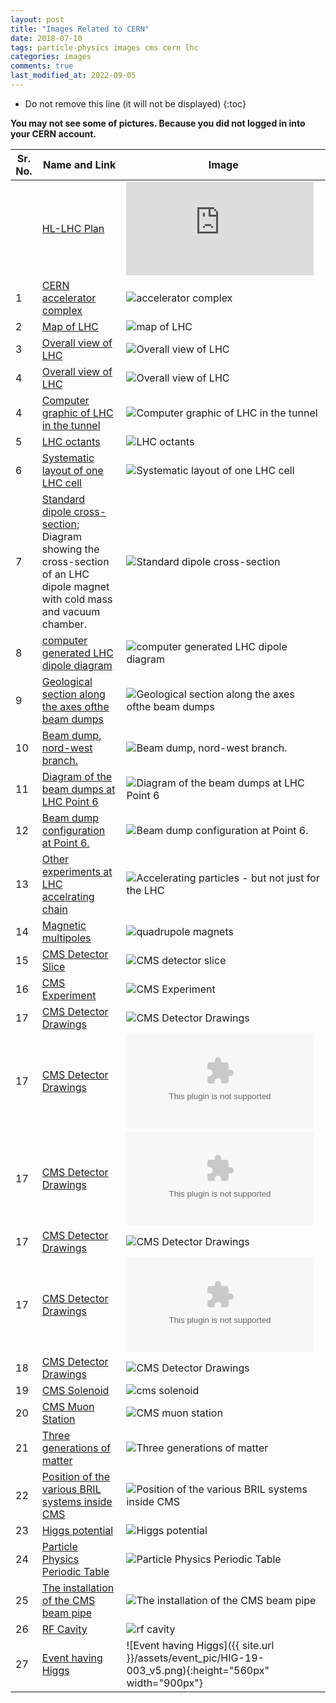 ```yaml
---
layout: post
title: "Images Related to CERN"
date: 2018-07-10
tags: particle-physics images cms cern lhc
categories: images
comments: true
last_modified_at: 2022-09-05
---
```


- Do not remove this line (it will not be displayed)
  {:toc}

**You may not see some of pictures. Because you did not logged in into your CERN account.**

| Sr. No. | Name and Link                                                                                                                                                         | Image                                                                                                                                                                   |
| ------- | --------------------------------------------------------------------------------------------------------------------------------------------------------------------- | ----------------------------------------------------------------------------------------------------------------------------------------------------------------------- |
|         | [HL-LHC Plan](https://hilumilhc.web.cern.ch/content/hl-lhc-project)                                                                                                   | ![HL-LHC Plan](https://hilumilhc.web.cern.ch/sites/default/files/HL-LHC_Janvier2022.pdf)                                                                                |
| 1       | [CERN accelerator complex](https://cds.cern.ch/record/2225847?ln=en)                                                                                                  | ![accelerator complex](https://cds.cern.ch/record/2225847/files/CCC-v2016.png?subformat=icon-1440)                                                                      |
| 2       | [Map of LHC](https://cds.cern.ch/record/42387?ln=en)                                                                                                                  | ![map of LHC](https://mediastream.cern.ch/MediaArchive/Photo/Public/2001/0108001/0108001_01/0108001_01-A4-at-144-dpi.jpg)                                               |
| 3       | [Overall view of LHC](https://cds.cern.ch/record/1708847?ln=en)                                                                                                       | ![Overall view of LHC](https://cds.cern.ch/record/1708847/files/Screen%20shot%202014-06-24%20at%2013.24.59.png?subformat=icon-1440)                                     |
| 4       | [Overall view of LHC](https://cds.cern.ch/record/1708849?ln=en)                                                                                                       | ![Overall view of LHC](https://cds.cern.ch/record/1708849/files/Overall%20view%20of%20the%20LHC.jpg?subformat=icon-1440)                                                |
| 4       | [Computer graphic of LHC in the tunnel](https://cds.cern.ch/record/39309?ln=en)                                                                                       | ![Computer graphic of LHC in the tunnel](https://mediastream.cern.ch/MediaArchive/Photo/Public/1996/9602021/9602021_01/9602021_01-A5-at-72-dpi.jpg)                     |
| 5       | [LHC octants](https://lhc-machine-outreach.web.cern.ch/lhc-machine-outreach/images/lhc-schematic.jpg)                                                                 | ![LHC octants](https://lhc-machine-outreach.web.cern.ch/lhc-machine-outreach/images/lhc-schematic.jpg)                                                                  |
| 6       | [Systematic layout of one LHC cell](https://cds.cern.ch/record/842724/files/lhc-pho-1999-259.jpg)                                                                     | ![Systematic layout of one LHC cell](https://cds.cern.ch/record/842724/files/lhc-pho-1999-259.jpg)                                                                      |
| 7       | [Standard dipole cross-section](https://cds.cern.ch/record/40524?ln=en); Diagram showing the cross-section of an LHC dipole magnet with cold mass and vacuum chamber. | ![Standard dipole cross-section](https://mediastream.cern.ch/MediaArchive/Photo/Public/1999/9906025/9906025_01/9906025_01-A4-at-144-dpi.jpg)                            |
| 8       | [computer generated LHC dipole diagram](https://cds.cern.ch/record/39731?ln=en)                                                                                       | ![computer generated LHC dipole diagram](https://mediastream.cern.ch/MediaArchive/Photo/Public/1998/9809007/9809007/9809007-A4-at-144-dpi.jpg)                          |
| 9       | [Geological section along the axes ofthe beam dumps](https://cds.cern.ch/record/842409?ln=en)                                                                         | ![Geological section along the axes ofthe beam dumps](https://cds.cern.ch/record/842409/files/lhc-pho-1997-175.jpg)                                                     |
| 10      | [Beam dump, nord-west branch.](https://cds.cern.ch/record/842531?ln=en)                                                                                               | ![Beam dump, nord-west branch.](https://cds.cern.ch/record/842531/files/lhc-pho-1997-198.jpg)                                                                           |
| 11      | [Diagram of the beam dumps at LHC Point 6](https://cds.cern.ch/record/842348?ln=en)                                                                                   | ![Diagram of the beam dumps at LHC Point 6](https://cds.cern.ch/record/842348/files/LHC-PHO-1997-212.jpg)                                                               |
| 12      | [Beam dump configuration at Point 6.](https://cds.cern.ch/record/841577?ln=en)                                                                                        | ![Beam dump configuration at Point 6.](https://cds.cern.ch/record/841577/files/lhc-pho-1997-061.jpg)                                                                    |
| 13      | [Other experiments at LHC accelrating chain](https://home.cern/about/updates/2017/07/accelerating-particles-not-just-lhc)                                             | ![Accelerating particles - but not just for the LHC](https://home.cern/sites/default/files/2018-06/distribution_of_protons_en.jpg) |
| 14      | [Magnetic multipoles](http://www.lhc-closer.es/taking_a_closer_look_at_lhc/0.magnetic_multipoles)                                                                     | ![quadrupole magnets](http://www.lhc-closer.es/webapp/files/1435504123_b887b3b5c6aab9b0259320ea21935bbd.png)                                                            |
| 15      | [CMS Detector Slice](https://cds.cern.ch/record/2120661?ln=en)                                                                                                        | ![CMS detector slice](https://cds.cern.ch/record/2120661/files/CMSslice_whiteBackground.png?subformat=icon-1440)                                                        |
| 16      | [CMS Experiment](https://cds.cern.ch/record/1474902?ln=en)                                                                                                            | ![CMS Experiment](https://cds.cern.ch/record/1474902/files/CMSrealSize5000_final_darker.jpg?subformat=icon-1440)                                                        |
| 17      | [CMS Detector Drawings](https://cds.cern.ch/record/1433717?ln=en)                                                                                                     | ![CMS Detector Drawings](https://cds.cern.ch/record/1433717/files/CMSnc.jpg?subformat=icon-1440)                                                                        |
| 17      | [CMS Detector Drawings](https://cds.cern.ch/record/1433717?ln=en)                                                                                                     | ![CMS Detector Drawings](https://cds.cern.ch/record/1433717/files/Crossnc.eps?subformat=icon-640)                                                                       |
| 17      | [CMS Detector Drawings](https://cds.cern.ch/record/1433717?ln=en)                                                                                                     | ![CMS Detector Drawings](https://cds.cern.ch/record/1433717/files/Longnc.eps?subformat=icon-180)                                                                        |
| 17      | [CMS Detector Drawings](https://cds.cern.ch/record/1433717?ln=en)                                                                                                     | ![CMS Detector Drawings](https://cds.cern.ch/record/1433717/files/cms_complete.gif?subformat=icon-1440)                                                                 |
| 17      | [CMS Detector Drawings](https://cds.cern.ch/record/1433717?ln=en)                                                                                                     | ![CMS Detector Drawings](https://cds.cern.ch/record/1433717/files/cms_complete_labelled.eps?subformat=icon-180)                                                         |
| 18      | [CMS Detector Drawings](http://cms.web.cern.ch/news/cms-detector-design)                                                                                              | ![CMS Detector Drawings](https://cms-docdb.cern.ch/cgi-bin/PublicDocDB/RetrieveFile?docid=11514&version=1&filename=cms_120918_03.png)                                   |
| 19      | [CMS Solenoid](https://cds.cern.ch/record/1020311?ln=en)                                                                                                              | ![cms solenoid](https://mediastream.cern.ch/MediaArchive/Photo/Public/2007/0702022/0702022_02/0702022_02-A5-at-72-dpi.jpg)                                              |
| 20      | [CMS Muon Station](https://cds.cern.ch/record/1456510/plots)                                                                                                          | ![CMS muon station](https://cds.cern.ch/record/1456510/files/pictures_MuonSys-mod3.png)                                                                                 |
| 21      | [Three generations of matter](http://inspirehep.net/record/1251416/plots)                                                                                             | ![Three generations of matter](http://inspirehep.net/record/1251416/files/Figures_Theory_Standard_Model_of_Elementary_Particles_BW.png)                                 |
| 22      | [Position of the various BRIL systems inside CMS](https://www-sciencedirect-com.ezproxy.cern.ch/science/article/pii/S0168900216305708#f0005)                          | ![Position of the various BRIL systems inside CMS](https://ars-els-cdn-com.ezproxy.cern.ch/content/image/1-s2.0-S0168900216305708-gr1_lrg.jpg)                          |
| 23      | [Higgs potential](https://cds.cern.ch/record/1638469/plots)                                                                                                           | ![Higgs potential](https://cds.cern.ch/record/1638469/files/higgspotential.png)                                                                                         |
| 24      | [Particle Physics Periodic Table](https://cds.cern.ch/record/1473657/files/SMinfographic_image.png?subformat=)                                                                        | ![Particle Physics Periodic Table](https://cds.cern.ch/record/1473657/files/SMinfographic_image.png?subformat=)                                                         |
| 25      | [The installation of the CMS beam pipe](http://cds.cern.ch/record/1598081)                                                                                            | ![The installation of the CMS beam pipe](http://cds.cern.ch/record/1598081/files/DSC_0159.jpg?subformat=icon-1440)                                                      |
| 26      | [RF Cavity](https://www.lhc-closer.es/taking_a_closer_look_at_lhc/0.rf_cavities)                                                                                      | ![rf cavity](https://www.lhc-closer.es/webapp/files/1435503941_77cff2f9fcf76f625a60aa3135ed2c87.jpg)                                                                    |
| 27      | [Event having Higgs](https://mattermost.web.cern.ch/files/mx47y7shy3bi3j4s5x9kwpn6jw/public?h=wqmMOyQjK56-WNoNwSaiFoZobCSno0KOrvOmrcv9ycc)                            | ![Event having Higgs]({{ site.url }}/assets/event_pic/HIG-19-003_v5.png){:height="560px" width="900px"}                                                                 |
